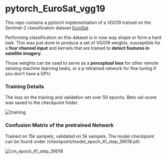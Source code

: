 # pytorch_EuroSat_vgg19



This repo contains a pytorch implementation of a VGG19 trained on the Sentinel-2 classification dataset [EuroSat]( https://github.com/phelber/EuroSAT)

Performing classification on this dataset is in now way shape or form a hard task. This was just done to produce a set of VGG19 weights, susceptible for a **four channel input** and kernels that are trained to **detect features in satellite imagery**. 

Those weights can be used to serve as a ***perceptual loss*** for other remote sensing machine learning tasks, or a p retrained network for fine tuning if you don't have a GPU.



### Training Details

The loss on the training and validation set over 50 epochs. Bets val-score was saved to the checkpoint folder. 

![training](/home/jp/Documents/code/vgg19_RS_perceptual_loss/figures/training.png)

### Confusion Matrix of the pretrained Network

Trained on 15k sampels, validated on 5k sampels. The model checkpoint can be found under /checkpoint/model_epoch_41_step_39018.pth



![cm_epoch_41_step_39018](/home/jp/Documents/code/vgg19_RS_perceptual_loss/checkpoint/cm_epoch_41_step_39018.png)
